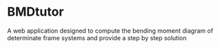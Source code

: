 # BMDtutor
A web application designed to compute the bending moment diagram of determinate frame systems and provide a step by step solution
